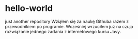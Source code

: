# hello-world
just another repository 
Wziąłem się za naukę Githuba razem z przewodnikiem po programie.
Wcześniej wrzuciłem już na czuja rozwiązanie jednego zadania z internetowego kursu Javy.
